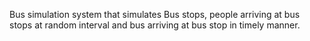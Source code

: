 Bus simulation system that simulates Bus stops, people arriving at bus stops at random interval and bus arriving at bus stop in timely manner.
